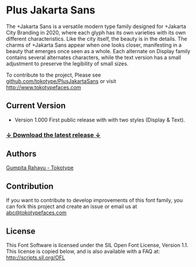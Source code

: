 # Plus Jakarta Sans

The +Jakarta Sans is a versatile modern type family designed for +Jakarta City Branding in 2020, where each glyph has its own varieties with its own different characteristics. Like the city itself, the beauty is in the details. The charms of +Jakarta Sans appear when one looks closer, manifesting in a beauty that emerges once seen as a whole. Each alternate on Display family contains several alternates characters, while the text version has a small adjustment to preserve the legibility of small sizes.

To contribute to the project, Please see <a href="https://github.com/tokotype/PlusJakartaSans">github.com/tokotype/PlusJakartaSans</a> or visit http://www.tokotypefaces.com

## Current Version
- Version 1.000 First public release with with two styles (Display & Text).

### [↓ Download the latest release ↓](https://github.com/tokotype/plusjakartasans/releases/latest)

## Authors
[Gumpita Rahayu - Tokotype](https://www.tokotypefaces.com)

## Contribution

If you want to contribute to develop improvements of this font family, you can fork this project and create an issue or email us at abc@tokotypefaces.com

## License
This Font Software is licensed under the SIL Open Font License, Version 1.1.
This license is copied below, and is also available with a FAQ at:
http://scripts.sil.org/OFL
